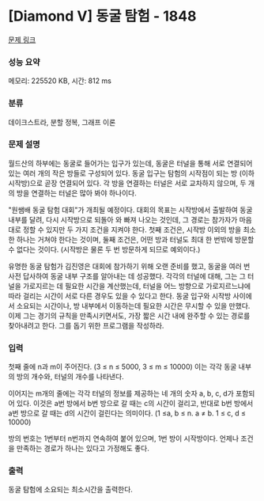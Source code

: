 # [Diamond V] 동굴 탐험 - 1848 

[문제 링크](https://www.acmicpc.net/problem/1848) 

### 성능 요약

메모리: 225520 KB, 시간: 812 ms

### 분류

데이크스트라, 분할 정복, 그래프 이론

### 문제 설명

<p>월드산의 하부에는 동굴로 들어가는 입구가 있는데, 동굴은 터널을 통해 서로 연결되어 있는 여러 개의 작은 방들로 구성되어 있다. 동굴 입구는 탐험의 시작점이 되는 방 (이하 시작방)으로 곧장 연결되어 있다. 각 방을 연결하는 터널은 서로 교차하지 않으며, 두 개의 방을 연결하는 터널은 많아 봐야 하나이다.</p>

<p>"원쌤배 동굴 탐험 대회"가 개최될 예정이다. 대회의 목표는 시작방에서 출발하여 동굴 내부를 달려, 다시 시작방으로 되돌아 와 빠져 나오는 것인데, 그 경로는 참가자가 마음대로 정할 수 있지만 두 가지 조건을 지켜야 한다. 첫째 조건은, 시작방 이외의 방을 최소한 하나는 거쳐야 한다는 것이며, 둘째 조건은, 어떤 방과 터널도 최대 한 번밖에 방문할 수 없다는 것이다. (시작방은 물론 두 번 방문하게 되므로 예외이다.)</p>

<p>유명한 동굴 탐험가 김진영은 대회에 참가하기 위해 오랜 준비를 했고, 동굴을 여러 번 사전 답사하여 동굴 내부 구조를 알아내는 데 성공했다. 각각의 터널에 대해, 그는 그 터널을 가로지르는 데 필요한 시간을 계산했는데, 터널을 어느 방향으로 가로지르느냐에 따라 걸리는 시간이 서로 다른 경우도 있을 수 있다고 한다. 동굴 입구와 시작방 사이에서 소요되는 시간이나, 방 내부에서 이동하는데 필요한 시간은 무시할 수 있을 만했다. 이제 그는 경기의 규칙을 만족시키면서도, 가장 짧은 시간 내에 완주할 수 있는 경로를 찾아내려고 한다. 그를 돕기 위한 프로그램을 작성하라.</p>

### 입력 

 <p>첫째 줄에 n과 m이 주어진다. (3 ≤ n ≤ 5000, 3 ≤ m ≤ 10000) 이는 각각 동굴 내부의 방의 개수와, 터널의 개수를 나타낸다.</p>

<p>이어지는 m개의 줄에는 각각 터널의 정보를 제공하는 네 개의 숫자 a, b, c, d가 포함되어 있다. 이것은 a번 방에서 b번 방으로 갈 때는 c의 시간이 걸리고, 반대로 b번 방에서 a번 방으로 갈 때는 d의 시간이 걸린다는 의미이다. (1 ≤a, b ≤ n. a ≠ b. 1 ≤ c, d ≤ 10000)</p>

<p>방의 번호는 1번부터 n번까지 연속하여 붙어 있으며, 1번 방이 시작방이다. 언제나 조건을 만족하는 경로가 하나는 있다고 가정해도 좋다.</p>

### 출력 

 <p>동굴 탐험에 소요되는 최소시간을 출력한다.</p>

